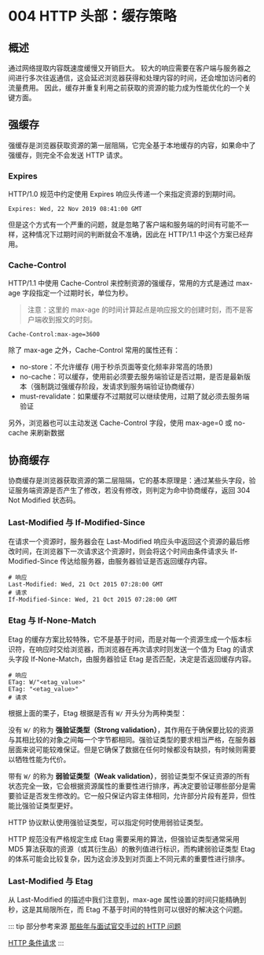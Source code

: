 # 004 HTTP 头部：缓存策略

## 概述

通过网络提取内容既速度缓慢又开销巨大。 较大的响应需要在客户端与服务器之间进行多次往返通信，这会延迟浏览器获得和处理内容的时间，还会增加访问者的流量费用。 因此，缓存并重复利用之前获取的资源的能力成为性能优化的一个关键方面。

## 强缓存

强缓存是浏览器获取资源的第一层阻隔，它完全基于本地缓存的内容，如果命中了强缓存，则完全不会发送 HTTP 请求。

### Expires

HTTP/1.0 规范中约定使用 Expires 响应头传递一个来指定资源的到期时间。

```
Expires: Wed, 22 Nov 2019 08:41:00 GMT
```

但是这个方式有一个严重的问题，就是忽略了客户端和服务端的时间有可能不一样，这种情况下过期时间的判断就会不准确，因此在 HTTP/1.1 中这个方案已经弃用。

### Cache-Control

HTTP/1.1 中使用 Cache-Control 来控制资源的强缓存，常用的方式是通过 max-age 字段指定一个过期时长，单位为秒。

> 注意：这里的 max-age 的时间计算起点是响应报文的创建时刻，而不是客户端收到报文的时刻。

```
Cache-Control:max-age=3600
```

除了 max-age 之外，Cache-Control 常用的属性还有：

* no-store：不允许缓存 (用于秒杀页面等变化频率非常高的场景)
* no-cache：可以缓存，使用前必须要去服务端验证是否过期，是否是最新版本（强制跳过强缓存阶段，发请求到服务端验证协商缓存）
* must-revalidate：如果缓存不过期就可以继续使用，过期了就必须去服务端验证

另外，浏览器也可以主动发送 Cache-Control 字段，使用 max-age=0 或 no-cache 来刷新数据

## 协商缓存

协商缓存是浏览器获取资源的第二层阻隔，它的基本原理是：通过某些头字段，验证服务端资源是否产生了修改，若没有修改，则判定为命中协商缓存，返回 304 Not Modified 状态码。

### Last-Modified 与 If-Modified-Since

在请求一个资源时，服务器会在 Last-Modified 响应头中返回这个资源的最后修改时间，在浏览器下一次请求这个资源时，则会将这个时间由条件请求头 If-Modified-Since 传达给服务器，由服务器验证是否返回缓存内容。

```
# 响应
Last-Modified: Wed, 21 Oct 2015 07:28:00 GMT
# 请求
If-Modified-Since: Wed, 21 Oct 2015 07:28:00 GMT
```

### Etag 与 If-None-Match

Etag 的缓存方案比较特殊，它不是基于时间，而是对每一个资源生成一个版本标识符，在响应时交给浏览器，而浏览器在再次请求时则发送一个值为 Etag 的请求头字段 If-None-Match，由服务器验证 Etag 是否匹配，决定是否返回缓存内容。

```
# 响应
ETag: W/"<etag_value>"
ETag: "<etag_value>"
# 请求
```

根据上面的栗子，Etag 根据是否有 `W/` 开头分为两种类型：

没有 `W/` 的称为 **强验证类型（Strong validation）**，其作用在于确保要比较的资源与其相比较的对象之间每一个字节都相同。强验证类型的要求相当严格，在服务器层面来说可能较难保证。但是它确保了数据在任何时候都没有缺损，有时候则需要以牺牲性能为代价。

带有 `W/` 的称为 **弱验证类型（Weak validation）**，弱验证类型不保证资源的所有状态完全一致，它会根据资源属性的重要性进行排序，再决定要验证哪些部分是需要验证是否发生修改的。它一般只保证内容主体相同，允许部分片段有差异，但性能比强验证类型更好。

HTTP 协议默认使用强验证类型，可以指定何时使用弱验证类型。

HTTP 规范没有严格规定生成 Etag 需要采用的算法，但强验证类型通常采用 MD5 算法获取的资源（或其衍生品）的散列值进行标识，而构建弱验证类型 Etag 的体系可能会比较复杂，因为这会涉及到对页面上不同元素的重要性进行排序。

### Last-Modified 与 Etag

从 Last-Modified 的描述中我们注意到，max-age 属性设置的时间只能精确到秒，这是其局限所在，而 Etag 不基于时间的特性则可以很好的解决这个问题。

::: tip 部分参考来源
[那些年与面试官交手过的 HTTP 问题](https://mp.weixin.qq.com/s/3xezNAr4yZa2LQURIarHZg)

[HTTP 条件请求](https://developer.mozilla.org/zh-CN/docs/Web/HTTP/Conditional_requests)
:::
